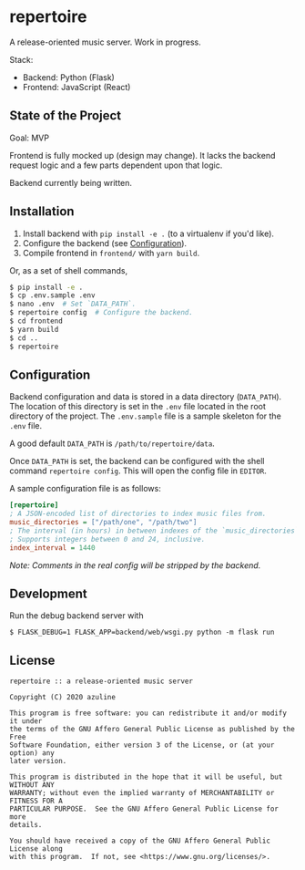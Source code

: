 # repertoire

A release-oriented music server. Work in progress.

Stack:

- Backend: Python (Flask)
- Frontend: JavaScript (React)

## State of the Project

Goal: MVP

Frontend is fully mocked up (design may change). It lacks the backend request
logic and a few parts dependent upon that logic.

Backend currently being written.

## Installation

1. Install backend with `pip install -e .` (to a virtualenv if you'd like).
2. Configure the backend (see [Configuration](##Configuration)).
3. Compile frontend in `frontend/` with `yarn build`.

Or, as a set of shell commands,

```sh
$ pip install -e .
$ cp .env.sample .env
$ nano .env  # Set `DATA_PATH`.
$ repertoire config  # Configure the backend.
$ cd frontend
$ yarn build
$ cd ..
$ repertoire
```

## Configuration

Backend configuration and data is stored in a data directory (`DATA_PATH`). The
location of this directory is set in the `.env` file located in the root
directory of the project. The `.env.sample` file is a sample skeleton for the
`.env` file.

A good default `DATA_PATH` is `/path/to/repertoire/data`.

Once `DATA_PATH` is set, the backend can be configured with the shell command
`repertoire config`. This will open the config file in `EDITOR`.

A sample configuration file is as follows:

```ini
[repertoire]
; A JSON-encoded list of directories to index music files from.
music_directories = ["/path/one", "/path/two"]
; The interval (in hours) in between indexes of the `music_directories`.
; Supports integers between 0 and 24, inclusive.
index_interval = 1440
```

_Note: Comments in the real config will be stripped by the backend._

## Development

Run the debug backend server with

```
$ FLASK_DEBUG=1 FLASK_APP=backend/web/wsgi.py python -m flask run
```

## License

```
repertoire :: a release-oriented music server

Copyright (C) 2020 azuline

This program is free software: you can redistribute it and/or modify it under
the terms of the GNU Affero General Public License as published by the Free
Software Foundation, either version 3 of the License, or (at your option) any
later version.

This program is distributed in the hope that it will be useful, but WITHOUT ANY
WARRANTY; without even the implied warranty of MERCHANTABILITY or FITNESS FOR A
PARTICULAR PURPOSE.  See the GNU Affero General Public License for more
details.

You should have received a copy of the GNU Affero General Public License along
with this program.  If not, see <https://www.gnu.org/licenses/>.
```
